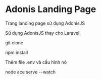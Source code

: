 # Adonis Landing Page

Trang landing page sử dụng AdonisJS

Sử dụng AdonisJS thay cho Laravel

git clone

npm install

Thêm file .env và cấu hình nó

node ace serve --watch
